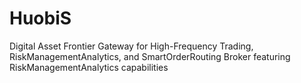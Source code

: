 # HuobiS
Digital Asset Frontier Gateway for High-Frequency Trading, RiskManagementAnalytics, and SmartOrderRouting Broker featuring RiskManagementAnalytics capabilities
